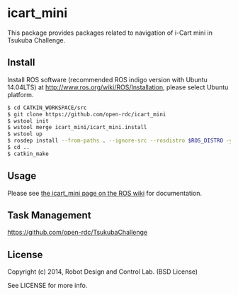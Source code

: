icart_mini
=================

This package provides packages related to navigation of i-Cart mini in Tsukuba Challenge.

## Install

Install ROS software (recommended ROS indigo version with Ubuntu 14.04LTS) at http://www.ros.org/wiki/ROS/Installation, please select Ubuntu platform. 

```sh
$ cd CATKIN_WORKSPACE/src
$ git clone https://github.com/open-rdc/icart_mini
$ wstool init
$ wstool merge icart_mini/icart_mini.install
$ wstool up
$ rosdep install --from-paths . --ignore-src --rosdistro $ROS_DISTRO -y
$ cd ..
$ catkin_make
```

## Usage

Please see [the icart_mini page on the ROS wiki](http://wiki.ros.org/icart_mini) for documentation.

## Task Management

https://github.com/open-rdc/TsukubaChallenge

## License

Copyright (c) 2014, Robot Design and Control Lab. (BSD License)

See LICENSE for more info.
